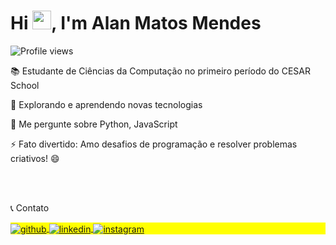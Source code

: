 <h1 align="left">Hi <img src="https://raw.githubusercontent.com/kaueMarques/kaueMarques/master/hi.gif" height="30px">, I'm Alan Matos Mendes</h1> <p align="left"> <img src="https://komarev.com/ghpvc/?username=Alan2M&color=yellow" alt="Profile views" /> </p>
📚 Estudante de Ciências da Computação no primeiro período do CESAR School

🔭 Explorando e aprendendo novas tecnologias

💬 Me pergunte sobre Python, JavaScript

⚡ Fato divertido: Amo desafios de programação e resolver problemas criativos! 😄

      

<br>
📞 Contato
<p align="left" style="background:yellow"> <a href="https://github.com/Alan2M" target="_blank"> <img align="center" src="https://img.shields.io/badge/-Alan2M-05122A?style=flat&logo=github" alt="github"/> </a> <a href="https://www.linkedin.com/in/alan-matos-394618335/" target="_blank"> <img align="center" src="https://img.shields.io/badge/-Alan%20Matos-05122A?style=flat&logo=linkedin" alt="linkedin"/> </a> <a href="https://www.instagram.com/alanmmendes/" target="_blank"> <img align="center" src="https://img.shields.io/badge/-alanmmendes-05122A?style=flat&logo=instagram" alt="instagram"/> </a> </p>
